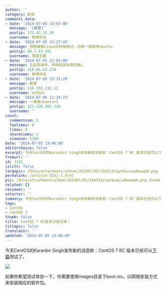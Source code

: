 ```yaml
---
author: ''
category: 新闻
comments_data:
- date: '2014-07-05 14:03:00'
  message: '[鼓掌]'
  postip: 175.42.31.30
  username: 微博评论
- date: '2014-07-05 14:17:43'
  message: 刚刚接触linux的时候用过，后来一直再用ubuntu
  postip: 60.7.43.241
  username: 零度王爵
- date: '2014-07-05 21:03:00'
  message: 正在安装中。网络安装出奇的慢。。
  postip: 218.66.62.234
  username: 微博评论
- date: '2014-07-05 23:31:20'
  message: 鼓掌
  postip: 116.255.132.12
  username: netb2c
- date: '2014-07-06 11:34:23'
  message: 一直用ubuntu+1
  postip: 221.220.202.224
  username: ''
count:
  commentnum: 5
  favtimes: 0
  likes: 0
  sharetimes: 3
  viewnum: 5108
date: '2014-07-05 13:46:00'
editorchoice: false
excerpt: 今天CentOS的Karanbir Singh发布新的消息称：CentOS 7 RC 版本已经可以下载测试了。  如果你希望测试体验一下，你需要使用images目录下boot.iso，以网络安装方式安装来安装相应的软件包。
fromurl: ''
id: 3331
islctt: false
largepic: /data/attachment/album/201407/05/134313vipt6iwiiw0wvwp6.png
permalink: /article-3331-1.html
pic: /data/attachment/album/201407/05/134313vipt6iwiiw0wvwp6.png.thumb.jpg
related: []
reviewer: ''
selector: ''
summary: 今天CentOS的Karanbir Singh发布新的消息称：CentOS 7 RC 版本已经可以下载测试了。  如果你希望测试体验一下，你需要使用images目录下boot.iso，以网络安装方式安装来安装相应的软件包。
tags:
- CentOS
- CentOS 7
thumb: false
title: CentOS 7 RC版本已经可用！
titlepic: false
translator: ''
updated: '2014-07-05 13:46:00'
---
```


今天CentOS的Karanbir Singh发布新的消息称：CentOS 7 RC 版本已经可以[下载](http://buildlogs.centos.org/centos/7/os/x86_64-20140704-1/)测试了。


![](/data/attachment/album/201407/05/134313vipt6iwiiw0wvwp6.png)


如果你希望测试体验一下，你需要使用images目录下boot.iso，以网络安装方式来安装相应的软件包。